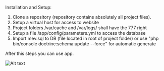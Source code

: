 Installation and Setup:  
  
1. Clone a repository (repository contains absolutely all project files).  
2. Setup a virtual host for access to website  
3. Project folders /var/cache and /var/logs/ shall have the 777 right  
4. Setup a file /app/config/parameters.yml to access the database  
5. Import mev.sql to DB (file located in root of project folder) or use "php bin/console doctrine:schema:update --force" for automatic generate  
  
After this steps you can use app.   
  
![Alt text](http://makescreen.ru/i/44a0b053871f1ec517c3d1325d54f0.jpg)